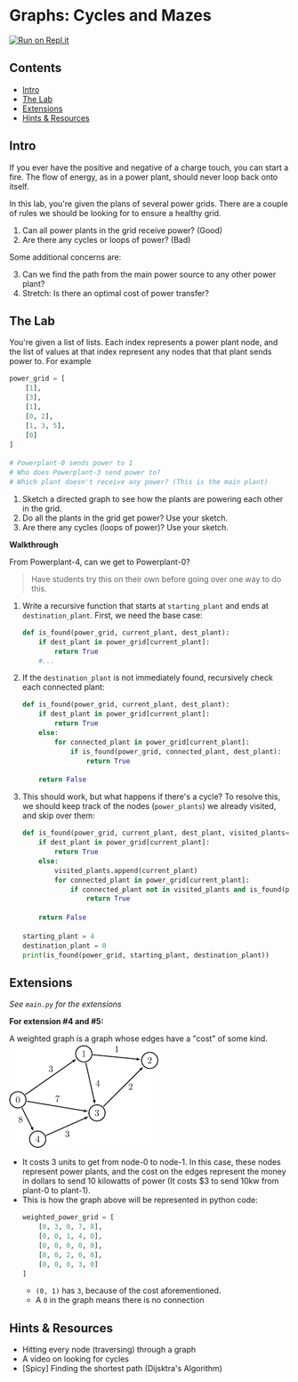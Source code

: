 # Graphs: Cycles and Mazes

[![Run on Repl.it](https://repl.it/badge/github/upperlinecode/<INSERT_GITHUB_EXTENSION>)](https://repl.it/github/upperlinecode/<INSERT_GITHUB_EXTENSION>)

## Contents

- [Intro](#intro)
- [The Lab](#the-lab)
- [Extensions](#extensions)
- [Hints & Resources](#hints--resources)

## Intro

If you ever have the positive and negative of a charge touch, you can start a fire. The flow of energy, as in a power plant, should never loop back onto itself. 

In this lab, you're given the plans of several power grids. There are a couple of rules we should be looking for to ensure a healthy grid.

1. Can all power plants in the grid receive power? (Good)
2. Are there any cycles or loops of power? (Bad)

Some additional concerns are:

3. Can we find the path from the main power source to any other power plant?
4. Stretch: Is there an optimal cost of power transfer?

## The Lab

You're given a list of lists. Each index represents a power plant node, and the list of values at that index represent any nodes that that plant sends power to. For example
```py
power_grid = [
    [1],
    [3],
    [1],
    [0, 2],
    [1, 3, 5],
    [0]
]

# Powerplant-0 sends power to 1
# Who does Powerplant-3 send power to?
# Which plant doesn't receive any power? (This is the main plant)
```

1. Sketch a directed graph to see how the plants are powering each other in the grid.
2. Do all the plants in the grid get power? Use your sketch.
3. Are there any cycles (loops of power)? Use your sketch.

**Walkthrough**

From Powerplant-4, can we get to Powerplant-0?

> Have students try this on their own before going over one way to do this.

1.  Write a recursive function that starts at `starting_plant` and ends at `destination_plant`. First, we need the base case:
    ```py
    def is_found(power_grid, current_plant, dest_plant):
        if dest_plant in power_grid[current_plant]:
            return True
        #...
    ```

2. If the `destination_plant` is not immediately found, recursively check each connected plant:
    ```py
    def is_found(power_grid, current_plant, dest_plant):
        if dest_plant in power_grid[current_plant]:
            return True
        else:
            for connected_plant in power_grid[current_plant]:
                if is_found(power_grid, connected_plant, dest_plant):
                    return True
            
        return False
    ```

3. This should work, but what happens if there's a cycle? To resolve this, we should keep track of the nodes (`power_plants`) we already visited, and skip over them:
    ```py
    def is_found(power_grid, current_plant, dest_plant, visited_plants=[]):
        if dest_plant in power_grid[current_plant]:
            return True
        else:
            visited_plants.append(current_plant)
            for connected_plant in power_grid[current_plant]:
                if connected_plant not in visited_plants and is_found(power_grid, connected_plant, dest_plant, visited_plants):
                    return True
            
        return False

    starting_plant = 4
    destination_plant = 0
    print(is_found(power_grid, starting_plant, destination_plant))
    ```

## Extensions

_See `main.py` for the extensions_


**For extension #4 and #5:**

A weighted graph is a graph whose edges have a "cost" of some kind.
![](./grid5.png)
- It costs 3 units to get from node-0 to node-1. In this case, these nodes represent power plants, and the cost on the edges represent the money in dollars to send 10 kilowatts of power (It costs $3 to send 10kw from plant-0 to plant-1).
- This is how the graph above will be represented in python code:
    ```py
    weighted_power_grid = [
        [0, 3, 0, 7, 8],
        [0, 0, 1, 4, 0],
        [0, 0, 0, 0, 0],
        [0, 0, 2, 0, 0],
        [0, 0, 0, 3, 0]
    ]
    ```
    - `(0, 1)` has `3`, because of the cost aforementioned.
    - A `0` in the graph means there is no connection

## Hints & Resources

- Hitting every node (traversing) through a graph
- A video on looking for cycles
- [Spicy] Finding the shortest path (Dijsktra's Algorithm)
